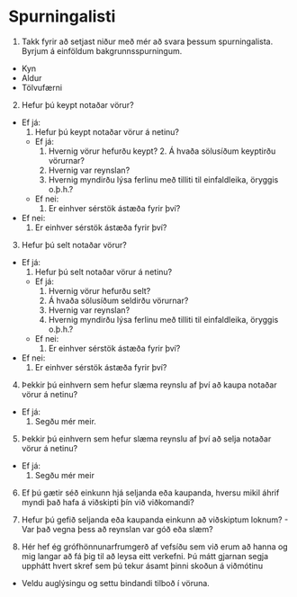 # Spurningalisti

1. Takk fyrir að setjast niður með mér að svara þessum spurningalista. Byrjum á einföldum bakgrunnsspurningum.
  - Kyn
  - Aldur
  - Tölvufærni

2. Hefur þú keypt notaðar vörur?
  - Ef já:
    1. Hefur þú keypt notaðar vörur á netinu?
      - Ef já:
        1. Hvernig vörur hefurðu keypt? 2. Á hvaða sölusíðum keyptirðu vörurnar?
        3. Hvernig var reynslan?
        4. Hvernig myndirðu lýsa ferlinu með tilliti til einfaldleika, öryggis o.þ.h.?
      - Ef nei:
        1. Er einhver sérstök ástæða fyrir því?
  - Ef nei:
    1. Er einhver sérstök ástæða fyrir því?

3. Hefur þú selt notaðar vörur?
  - Ef já:
    1. Hefur þú selt notaðar vörur á netinu?
      - Ef já:
        1. Hvernig vörur hefurðu selt?
        2. Á hvaða sölusíðum seldirðu vörurnar?
        3. Hvernig var reynslan?
        4. Hvernig myndirðu lýsa ferlinu með tilliti til einfaldleika, öryggis o.þ.h.?
      - Ef nei:
        1. Er einhver sérstök ástæða fyrir því?
  - Ef nei:
    1. Er einhver sérstök ástæða fyrir því?

4. Þekkir þú einhvern sem hefur slæma reynslu af því að kaupa notaðar vörur á netinu?
  - Ef já:
    1. Segðu mér meir.

5. Þekkir þú einhvern sem hefur slæma reynslu af því að selja notaðar vörur á netinu?
  - Ef já:
    1. Segðu mér meir

6. Ef þú gætir séð einkunn hjá seljanda eða kaupanda, hversu mikil áhrif myndi það hafa á viðskipti þín við viðkomandi?
  1. Hefur þú gefið seljanda eða kaupanda einkunn að viðskiptum loknum?
    - Var það vegna þess að reynslan var góð eða slæm?

7. Hér hef ég grófhönnunarfrumgerð af vefsíðu sem við erum að hanna og mig langar að fá þig til að leysa eitt verkefni. Þú mátt gjarnan segja upphátt hvert skref sem þú tekur ásamt þinni skoðun á viðmótinu
  - Veldu auglýsingu og settu bindandi tilboð í vöruna.


